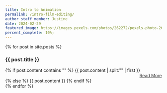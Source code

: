 ```yaml
---
title: Intro to Animation
permalink: /intro-film-editing/
author_staff_member: Justine
date: 2024-02-29
featured_image: https://images.pexels.com/photos/262272/pexels-photo-262272.jpeg
percent_complete: 10%;
---
```



<div class="posts">
  {% for post in site.posts %}
  <div class="post">
    <div class="image" style="background-image: url({{ post.featured_image}})"></div>
    <div class="post-content">
      <!--<p class="date">{{ post.date | date: '%B %d, %Y' }}</p>-->
      <h3>{{ post.title }}</h3>
      <div class="progress-bar">
        <div class="percent-complete" style="width: {{ post.percent_complete }}"></div>
      </div>
      {% if post.content contains "<!-- more -->" %}
      {{ post.content | split:"<!-- more -->" | first }}
      <div style="text-align:right;">
        <a href="{{ post.url }}" style="color:#333;"><i class="fas fa-arrow-right"></i> Read More </a>
      </div>
      {% else %}
      {{ post.content }}
      {% endif %}
    </div>
  </div>
  {% endfor %}
</div>
